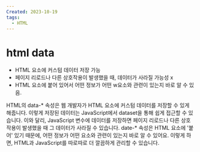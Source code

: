 ```yaml
---
Created: 2023-10-19
tags:
  - HTML
---
```

# html data
- HTML 요소에 커스텀 데이터 저장 가능
- 페이지 리로드나 다른 상호작용이 발생했을 때, 데이터가 사라질 가능성 x
- HTML 요소에 붙어 있어서 어떤 정보가 어떤 w요소와 관련이 있는지 바로 알 수 있음.

HTML의 data-* 속성은 웹 개발자가 HTML 요소에 커스텀 데이터를 저장할 수 있게 해줍니다. 이렇게 저장된 데이터는 JavaScript에서 dataset을 통해 쉽게 접근할 수 있습니다. 이와 달리, JavaScript 변수에 데이터를 저장하면 페이지 리로드나 다른 상호작용이 발생했을 때 그 데이터가 사라질 수 있습니다. date-* 속성은 HTML 요소에 '붙어' 있기 때문에, 어떤 정보가 어떤 요소와 관련이 있는지 바로 알 수 있어요. 이렇게 하면, HTML과 JavaScript를 따로따로 더 깔끔하게 관리할 수 있습니다.
